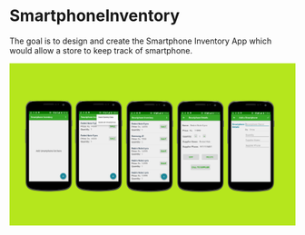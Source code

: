 # SmartphoneInventory
 The goal is to design and create the Smartphone Inventory App which would allow a store to keep track of smartphone.
 
 
 
![picture](https://github.com/amarranjan1/SmartphoneInventory/blob/master/Smartphone%20Inventory%202.1.png)
